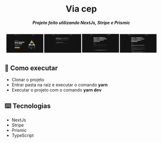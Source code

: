 <h1 align="center">
  Via cep
</h1>

<h5 align="center">
  Projeto feito utilizando NextJs, Stripe e Prismic
</h5>

![](src/assets/images/preview.png)

## :rocket: Como executar

<ul>
  <li>Clonar o projeto</li>
  <li>Entrar pasta na raiz e executar o comando <strong>yarn</strong></li>
  <li>Executar o projeto com o comando <strong>yarn dev</strong></li>
</ul>

## ⌨️ Tecnologias

<ul>
  <li>NextJs</li>
  <li>Stripe</li>
  <li>Prismic</li>
  <li>TypeScript</li>
</ul>
